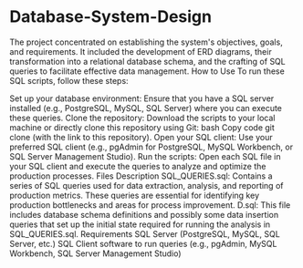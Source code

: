 # Database-System-Design
The project concentrated on establishing the system's objectives, goals, and requirements. It included the development of ERD diagrams, their transformation into a relational database schema, and the crafting of SQL queries to facilitate effective data management.
How to Use
To run these SQL scripts, follow these steps:

Set up your database environment: Ensure that you have a SQL server installed (e.g., PostgreSQL, MySQL, SQL Server) where you can execute these queries.
Clone the repository: Download the scripts to your local machine or directly clone this repository using Git:
bash
Copy code
git clone (with the link to this repository).
Open your SQL client: Use your preferred SQL client (e.g., pgAdmin for PostgreSQL, MySQL Workbench, or SQL Server Management Studio).
Run the scripts: Open each SQL file in your SQL client and execute the queries to analyze and optimize the production processes.
Files Description
SQL_QUERIES.sql: Contains a series of SQL queries used for data extraction, analysis, and reporting of production metrics. These queries are essential for identifying key production bottlenecks and areas for process improvement.
D.sql: This file includes database schema definitions and possibly some data insertion queries that set up the initial state required for running the analysis in SQL_QUERIES.sql.
Requirements
SQL Server (PostgreSQL, MySQL, SQL Server, etc.)
SQL Client software to run queries (e.g., pgAdmin, MySQL Workbench, SQL Server Management Studio)

